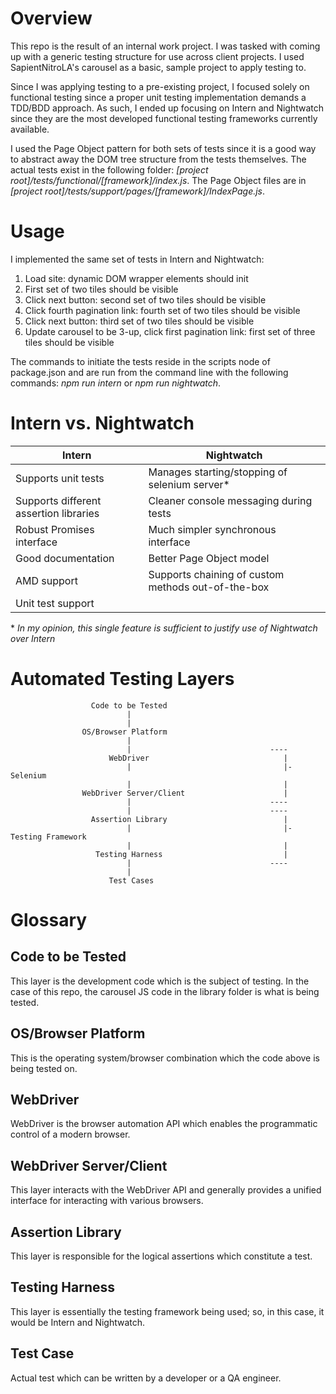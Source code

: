 # Overview #

This repo is the result of an internal work project.  I was tasked with coming up with a generic testing structure for use across client projects.  I used SapientNitroLA's carousel as a basic, sample project to apply testing to.  

Since I was applying testing to a pre-existing project, I focused solely on functional testing since a proper unit testing implementation demands a TDD/BDD approach.  As such, I ended up focusing on Intern and Nightwatch since they are the most developed functional testing frameworks currently available.

I used the Page Object pattern for both sets of tests since it is a good way to abstract away the DOM tree structure from the tests themselves.  The actual tests exist in the following folder: *[project root]/tests/functional/[framework]/index.js*.  The Page Object files are in *[project root]/tests/support/pages/[framework]/IndexPage.js*.


# Usage #

I implemented the same set of tests in Intern and Nightwatch:

1. Load site: dynamic DOM wrapper elements should init
2. First set of two tiles should be visible
3. Click next button: second set of two tiles should be visible
4. Click fourth pagination link: fourth set of two tiles should be visible
5. Click next button: third set of two tiles should be visible
6. Update carousel to be 3-up, click first pagination link: first set of three tiles should be visible

The commands to initiate the tests reside in the scripts node of package.json and are run from the command line with the following commands: *npm run intern* or *npm run nightwatch*.


# Intern vs. Nightwatch #

| Intern                                  | Nightwatch                                          |
|---------------------------------------- |---------------------------------------------------- |
| Supports unit tests                     | Manages starting/stopping of selenium server\*      |
| Supports different assertion libraries  | Cleaner console messaging during tests              |
| Robust Promises interface               | Much simpler synchronous interface                  |
| Good documentation                      | Better Page Object model                            |
| AMD support                             | Supports chaining of custom methods out-of-the-box  |
| Unit test support                       |                                                     |

\* *In my opinion, this single feature is sufficient to justify use of Nightwatch over Intern*


# Automated Testing Layers #

                      Code to be Tested
                              |
                              |
                    OS/Browser Platform
                              |
                              |                               ----
                          WebDriver                              |
                              |                                  |- Selenium
                              |                                  |
                    WebDriver Server/Client                      |
                              |                               ----
                              |                               ----
                      Assertion Library                          |
                              |                                  |- Testing Framework
                              |                                  |
                       Testing Harness                           |
                              |                               ----
                              |
                          Test Cases


# Glossary #

## Code to be Tested ##

This layer is the development code which is the subject of testing.  In the case of this repo, the carousel JS code in the library folder is what is being tested.

## OS/Browser Platform ##

This is the operating system/browser combination which the code above is being tested on.

## WebDriver ##

WebDriver is the browser automation API which enables the programmatic control of a modern browser.

## WebDriver Server/Client ##

This layer interacts with the WebDriver API and generally provides a unified interface for interacting with various browsers.

## Assertion Library ##

This layer is responsible for the logical assertions which constitute a test.

## Testing Harness ##

This layer is essentially the testing framework being used; so, in this case, it would be Intern and Nightwatch.

## Test Case ##

Actual test which can be written by a developer or a QA engineer.


